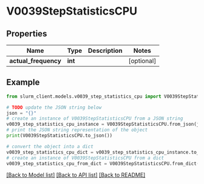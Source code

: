 # V0039StepStatisticsCPU


## Properties

Name | Type | Description | Notes
------------ | ------------- | ------------- | -------------
**actual_frequency** | **int** |  | [optional] 

## Example

```python
from slurm_client.models.v0039_step_statistics_cpu import V0039StepStatisticsCPU

# TODO update the JSON string below
json = "{}"
# create an instance of V0039StepStatisticsCPU from a JSON string
v0039_step_statistics_cpu_instance = V0039StepStatisticsCPU.from_json(json)
# print the JSON string representation of the object
print(V0039StepStatisticsCPU.to_json())

# convert the object into a dict
v0039_step_statistics_cpu_dict = v0039_step_statistics_cpu_instance.to_dict()
# create an instance of V0039StepStatisticsCPU from a dict
v0039_step_statistics_cpu_from_dict = V0039StepStatisticsCPU.from_dict(v0039_step_statistics_cpu_dict)
```
[[Back to Model list]](../README.md#documentation-for-models) [[Back to API list]](../README.md#documentation-for-api-endpoints) [[Back to README]](../README.md)


